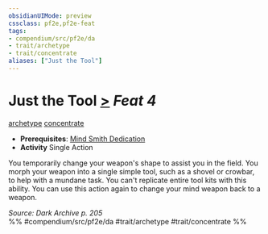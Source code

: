 ```yaml
---
obsidianUIMode: preview
cssclass: pf2e,pf2e-feat
tags:
- compendium/src/pf2e/da
- trait/archetype
- trait/concentrate
aliases: ["Just the Tool"]
---
```

# Just the Tool  [>](/rules/core-rulebook/chapter-9-playing-the-game.md#Actions "Single Action") *Feat 4*  
[archetype](/rules/traits/archetype.md)  [concentrate](/rules/traits/concentrate.md)  

- **Prerequisites**: [Mind Smith Dedication](/compendium/feats/mind-smith-dedication-da.md)
- **Activity** Single Action

You temporarily change your weapon's shape to assist you in the field. You morph your weapon into a single simple tool, such as a shovel or crowbar, to help with a mundane task. You can't replicate entire tool kits with this ability. You can use this action again to change your mind weapon back to a weapon.

*Source: Dark Archive p. 205*  
%% #compendium/src/pf2e/da #trait/archetype #trait/concentrate %%